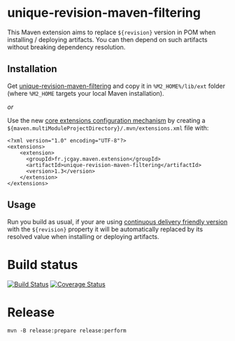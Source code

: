 # unique-revision-maven-filtering

This Maven extension aims to replace `${revision}` version in POM when installing / deploying artifacts. You can then depend on such artifacts without breaking dependency resolution.

## Installation

Get [unique-revision-maven-filtering](https://dl.bintray.com/jcgay/maven/fr/jcgay/maven/extension/unique-revision-maven-filtering/1.3/unique-revision-maven-filtering-1.3.jar) and copy it in `%M2_HOME%/lib/ext` folder (where `%M2_HOME` targets your local Maven installation).

*or*

Use the new [core extensions configuration mechanism](http://takari.io/2015/03/19/core-extensions.html) by creating a `${maven.multiModuleProjectDirectory}/.mvn/extensions.xml` file with:

```
<?xml version="1.0" encoding="UTF-8"?>
<extensions>
    <extension>
      <groupId>fr.jcgay.maven.extension</groupId>
      <artifactId>unique-revision-maven-filtering</artifactId>
      <version>1.3</version>
    </extension>
</extensions>
```

## Usage

Run you build as usual, if your are using [continuous delivery friendly version](https://maven.apache.org/docs/3.2.1/release-notes.html) with the `${revision}` property it will be automatically replaced by its resolved value when installing or deploying artifacts.

# Build status
[![Build Status](https://travis-ci.org/jcgay/unique-revision-maven-filtering.svg?branch=master)](https://travis-ci.org/jcgay/unique-revision-maven-filtering)
[![Coverage Status](https://coveralls.io/repos/jcgay/unique-revision-maven-filtering/badge.svg?branch=master)](https://coveralls.io/r/jcgay/unique-revision-maven-filtering?branch=master)

# Release

    mvn -B release:prepare release:perform
